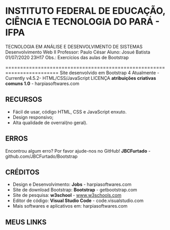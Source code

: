 INSTITUTO FEDERAL DE EDUCAÇÃO, CIÊNCIA E TECNOLOGIA DO PARÁ - IFPA
========================================================================

TECNOLOGIA EM ANÁLISE E DESENVOLVIMENTO DE SISTEMAS
Desenvolvimento Web II
Professor: Paulo César
Aluno: Josué Batista
01/07/2020 23H17
Obs.: Exercícios das aulas de Bootstrap

========================================================================
Site desenvolvido em Bootstrap 4 Atualmente - Currently v4.5.2- HTML/CSS/JavaScript
LICENÇA
**atribuições criativas comuns 1.0** - harpiasoftwares.com

RECURSOS
--------

* Fácil de usar, código HTML, CSS e JavaScript enxuto.
* Design responsivo;
* Alta qualidade de overral(no geral).

ERROS
--------

Encontrou algum erro? Por favor ajude-nos no GitHub!
**JBCFurtado** - github.com/JBCFurtado/Bootstrap

CRÉDITOS
--------

* Design e Desenvolvimento: **Jobs** - harpiasoftwares.com
* Site de download Bootstrap: **Bootstrap** - getbootstrap.com
* Site de pesquisa: **w3school** - www.w3schools.com
* Editor de código: **Visual Studio Code** - code.visualstudio.com
* Mais softwares e aplicativos em: harpiasoftwares.com

MEUS LINKS
----------

<!--
*JOBSTI - LINKS
01.09.2020

*Bancos de Imagens Gratuitos:
https://unsplash.com
https://www.pexels.com/
https://pixabay.com/
https://gratisography.com/
https://stocksnap.io/

*Vídeos Gratuitos para Background de Site
https://coverr.co/

*Fontes
https://betterwebtype.com/
https://fontpair.co/ (Combinações de Fontes)
https://www.fonts.com/
https://fonts.google.com/

*Ícones
https://thenounproject.com (Personalize seus Ícones Online)
https://icons8.com.br/
https://www.flaticon.com/
http://www.streamlineicons.com/
https://ionicons.com/
http://entypo.com/
https://iconmonstr.com/
http://icon-works.com/

*Paletas de cores
https://www.materialui.co/colors
https://www.materialpalette.com/
-->
